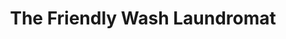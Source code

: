 ---
title: "The Friendly Wash Laundromat"
url: /chicago/the-friendly-wash-laundromat/
shop: Wäscherei
---